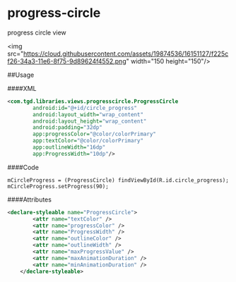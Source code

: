 # progress-circle
progress circle view

<img src="https://cloud.githubusercontent.com/assets/19874536/16151127/f225cf26-34a3-11e6-8f75-9d89624f4552.png" width="150 height="150"/>

##Usage

####XML
```xml
<com.tgd.libraries.views.progresscircle.ProgressCircle
        android:id="@+id/circle_progress"
        android:layout_width="wrap_content"
        android:layout_height="wrap_content"
        android:padding="32dp"
        app:progressColor="@color/colorPrimary"
        app:textColor="@color/colorPrimary"
        app:outlineWidth="16dp"
        app:ProgressWidth="10dp"/>
```

####Code
```
mCircleProgress = (ProgressCircle) findViewById(R.id.circle_progress);
mCircleProgress.setProgress(90);
```


####Attributes

```xml
<declare-styleable name="ProgressCircle">
        <attr name="textColor" />
        <attr name="progressColor" />
        <attr name="ProgressWidth" />
        <attr name="outlineColor" />
        <attr name="outlineWidth" />
        <attr name="maxProgressValue" />
        <attr name="maxAnimationDuration" />
        <attr name="minAnimationDuration" />
    </declare-styleable>
```
    

